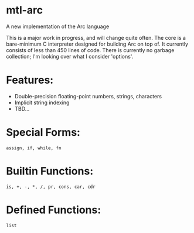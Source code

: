 mtl-arc
=======
A new implementation of the Arc language

This is a major work in progress, and will change quite often. The core is a bare-minimum C interpreter designed for building Arc on top of. It currently consists of less than 450 lines of code. There is currently no garbage collection; I'm looking over what I consider 'options'.

Features:
=========
* Double-precision floating-point numbers, strings, characters
* Implicit string indexing
* TBD...

Special Forms:
==============
```assign, if, while, fn```

Builtin Functions:
==================
```is, +, -, *, /, pr, cons, car, cdr```

Defined Functions:
==================
```list```